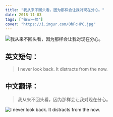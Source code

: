```yaml
---
title: "我从来不回头看，因为那样会让我对现在分心。"
date: 2018-11-03
tags: ["每日一句"]
cover: "https://i.imgur.com/OhFcHPC.jpg"
---
```


![我从来不回头看，因为那样会让我对现在分心。](https://i.imgur.com/x5gRnO0.jpg)

## 英文短句：
>  I never look back. It distracts from the now.

<!--more-->

## 中文翻译：
> 我从来不回头看，因为那样会让我对现在分心。

![ I never look back. It distracts from the now.](https://i.imgur.com/GDsvhVN.jpg)

